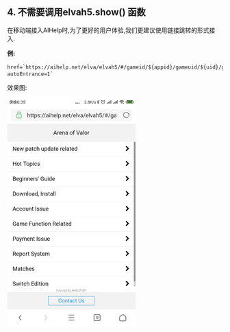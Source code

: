 ## 4.	不需要调用elvah5.show() 函数

在移动端接入AIHelp时,为了更好的用户体验,我们更建议使用链接跳转的形式接入.

**例:**

    href=`https://aihelp.net/elva/elvah5/#/gameid/${appid}/gameuid/${uid}/gameName/${gameName}/username/${userName}/lan/${language}/hsTags/${tag}?autoEntrance=1`


效果图: 

<img src="https://github.com/AIHELP-NET/Pictures/blob/master/AIHelp-H5-on-mobile(2).jpg" width="300"  div align=center />
<!-- (https://github.com/AIHELP-NET/Pictures/blob/master/AIHelp-H5-on-mobile(2).jpg "h5") -->